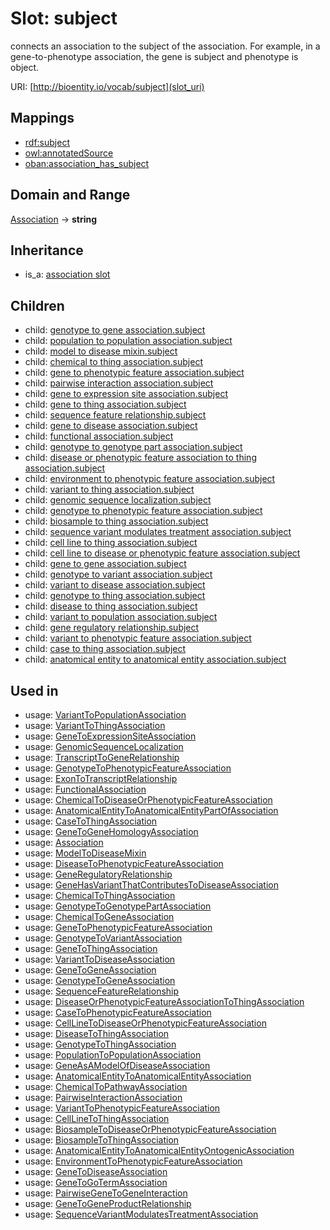 # Slot: subject


connects an association to the subject of the association. For example, in a gene-to-phenotype association, the gene is subject and phenotype is object.

URI: [http://bioentity.io/vocab/subject](slot_uri)
## Mappings

 * [rdf:subject](http://purl.obolibrary.org/obo/rdf_subject)
 * [owl:annotatedSource](http://purl.obolibrary.org/obo/owl_annotatedSource)
 * [oban:association_has_subject](http://purl.obolibrary.org/obo/oban_association_has_subject)
## Domain and Range

[Association](Association.md) -> **string**
## Inheritance

 *  is_a: [association slot](association_slot.md)
## Children

 *  child: [genotype to gene association.subject](genotype_to_gene_association_subject.md)
 *  child: [population to population association.subject](population_to_population_association_subject.md)
 *  child: [model to disease mixin.subject](model_to_disease_mixin_subject.md)
 *  child: [chemical to thing association.subject](chemical_to_thing_association_subject.md)
 *  child: [gene to phenotypic feature association.subject](gene_to_phenotypic_feature_association_subject.md)
 *  child: [pairwise interaction association.subject](pairwise_interaction_association_subject.md)
 *  child: [gene to expression site association.subject](gene_to_expression_site_association_subject.md)
 *  child: [gene to thing association.subject](gene_to_thing_association_subject.md)
 *  child: [sequence feature relationship.subject](sequence_feature_relationship_subject.md)
 *  child: [gene to disease association.subject](gene_to_disease_association_subject.md)
 *  child: [functional association.subject](functional_association_subject.md)
 *  child: [genotype to genotype part association.subject](genotype_to_genotype_part_association_subject.md)
 *  child: [disease or phenotypic feature association to thing association.subject](disease_or_phenotypic_feature_association_to_thing_association_subject.md)
 *  child: [environment to phenotypic feature association.subject](environment_to_phenotypic_feature_association_subject.md)
 *  child: [variant to thing association.subject](variant_to_thing_association_subject.md)
 *  child: [genomic sequence localization.subject](genomic_sequence_localization_subject.md)
 *  child: [genotype to phenotypic feature association.subject](genotype_to_phenotypic_feature_association_subject.md)
 *  child: [biosample to thing association.subject](biosample_to_thing_association_subject.md)
 *  child: [sequence variant modulates treatment association.subject](sequence_variant_modulates_treatment_association_subject.md)
 *  child: [cell line to thing association.subject](cell_line_to_thing_association_subject.md)
 *  child: [cell line to disease or phenotypic feature association.subject](cell_line_to_disease_or_phenotypic_feature_association_subject.md)
 *  child: [gene to gene association.subject](gene_to_gene_association_subject.md)
 *  child: [genotype to variant association.subject](genotype_to_variant_association_subject.md)
 *  child: [variant to disease association.subject](variant_to_disease_association_subject.md)
 *  child: [genotype to thing association.subject](genotype_to_thing_association_subject.md)
 *  child: [disease to thing association.subject](disease_to_thing_association_subject.md)
 *  child: [variant to population association.subject](variant_to_population_association_subject.md)
 *  child: [gene regulatory relationship.subject](gene_regulatory_relationship_subject.md)
 *  child: [variant to phenotypic feature association.subject](variant_to_phenotypic_feature_association_subject.md)
 *  child: [case to thing association.subject](case_to_thing_association_subject.md)
 *  child: [anatomical entity to anatomical entity association.subject](anatomical_entity_to_anatomical_entity_association_subject.md)
## Used in

 *  usage: [VariantToPopulationAssociation](VariantToPopulationAssociation.md)
 *  usage: [VariantToThingAssociation](VariantToThingAssociation.md)
 *  usage: [GeneToExpressionSiteAssociation](GeneToExpressionSiteAssociation.md)
 *  usage: [GenomicSequenceLocalization](GenomicSequenceLocalization.md)
 *  usage: [TranscriptToGeneRelationship](TranscriptToGeneRelationship.md)
 *  usage: [GenotypeToPhenotypicFeatureAssociation](GenotypeToPhenotypicFeatureAssociation.md)
 *  usage: [ExonToTranscriptRelationship](ExonToTranscriptRelationship.md)
 *  usage: [FunctionalAssociation](FunctionalAssociation.md)
 *  usage: [ChemicalToDiseaseOrPhenotypicFeatureAssociation](ChemicalToDiseaseOrPhenotypicFeatureAssociation.md)
 *  usage: [AnatomicalEntityToAnatomicalEntityPartOfAssociation](AnatomicalEntityToAnatomicalEntityPartOfAssociation.md)
 *  usage: [CaseToThingAssociation](CaseToThingAssociation.md)
 *  usage: [GeneToGeneHomologyAssociation](GeneToGeneHomologyAssociation.md)
 *  usage: [Association](Association.md)
 *  usage: [ModelToDiseaseMixin](ModelToDiseaseMixin.md)
 *  usage: [DiseaseToPhenotypicFeatureAssociation](DiseaseToPhenotypicFeatureAssociation.md)
 *  usage: [GeneRegulatoryRelationship](GeneRegulatoryRelationship.md)
 *  usage: [GeneHasVariantThatContributesToDiseaseAssociation](GeneHasVariantThatContributesToDiseaseAssociation.md)
 *  usage: [ChemicalToThingAssociation](ChemicalToThingAssociation.md)
 *  usage: [GenotypeToGenotypePartAssociation](GenotypeToGenotypePartAssociation.md)
 *  usage: [ChemicalToGeneAssociation](ChemicalToGeneAssociation.md)
 *  usage: [GeneToPhenotypicFeatureAssociation](GeneToPhenotypicFeatureAssociation.md)
 *  usage: [GenotypeToVariantAssociation](GenotypeToVariantAssociation.md)
 *  usage: [GeneToThingAssociation](GeneToThingAssociation.md)
 *  usage: [VariantToDiseaseAssociation](VariantToDiseaseAssociation.md)
 *  usage: [GeneToGeneAssociation](GeneToGeneAssociation.md)
 *  usage: [GenotypeToGeneAssociation](GenotypeToGeneAssociation.md)
 *  usage: [SequenceFeatureRelationship](SequenceFeatureRelationship.md)
 *  usage: [DiseaseOrPhenotypicFeatureAssociationToThingAssociation](DiseaseOrPhenotypicFeatureAssociationToThingAssociation.md)
 *  usage: [CaseToPhenotypicFeatureAssociation](CaseToPhenotypicFeatureAssociation.md)
 *  usage: [CellLineToDiseaseOrPhenotypicFeatureAssociation](CellLineToDiseaseOrPhenotypicFeatureAssociation.md)
 *  usage: [DiseaseToThingAssociation](DiseaseToThingAssociation.md)
 *  usage: [GenotypeToThingAssociation](GenotypeToThingAssociation.md)
 *  usage: [PopulationToPopulationAssociation](PopulationToPopulationAssociation.md)
 *  usage: [GeneAsAModelOfDiseaseAssociation](GeneAsAModelOfDiseaseAssociation.md)
 *  usage: [AnatomicalEntityToAnatomicalEntityAssociation](AnatomicalEntityToAnatomicalEntityAssociation.md)
 *  usage: [ChemicalToPathwayAssociation](ChemicalToPathwayAssociation.md)
 *  usage: [PairwiseInteractionAssociation](PairwiseInteractionAssociation.md)
 *  usage: [VariantToPhenotypicFeatureAssociation](VariantToPhenotypicFeatureAssociation.md)
 *  usage: [CellLineToThingAssociation](CellLineToThingAssociation.md)
 *  usage: [BiosampleToDiseaseOrPhenotypicFeatureAssociation](BiosampleToDiseaseOrPhenotypicFeatureAssociation.md)
 *  usage: [BiosampleToThingAssociation](BiosampleToThingAssociation.md)
 *  usage: [AnatomicalEntityToAnatomicalEntityOntogenicAssociation](AnatomicalEntityToAnatomicalEntityOntogenicAssociation.md)
 *  usage: [EnvironmentToPhenotypicFeatureAssociation](EnvironmentToPhenotypicFeatureAssociation.md)
 *  usage: [GeneToDiseaseAssociation](GeneToDiseaseAssociation.md)
 *  usage: [GeneToGoTermAssociation](GeneToGoTermAssociation.md)
 *  usage: [PairwiseGeneToGeneInteraction](PairwiseGeneToGeneInteraction.md)
 *  usage: [GeneToGeneProductRelationship](GeneToGeneProductRelationship.md)
 *  usage: [SequenceVariantModulatesTreatmentAssociation](SequenceVariantModulatesTreatmentAssociation.md)
